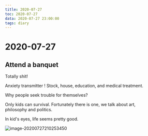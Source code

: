 ```yaml
---
title: 2020-07-27
toc: 2020-07-27
data: 2020-07-27 23:00:00
tags: diary
---
```



# 2020-07-27

## Attend a banquet

Totally shit!

Anxiety transmitter ! Stock, house, education, and medical treatment.

Why people seek trouble for themselves? 

Only kids can survival. Fortunately there is one, we talk about art, philosophy and politics. 

In kid's eyes, life seems pretty good.

![image-20200727210253450](https://tva1.sinaimg.cn/large/007S8ZIlgy1gh5tz6dkbij314n0u04r2.jpg)


